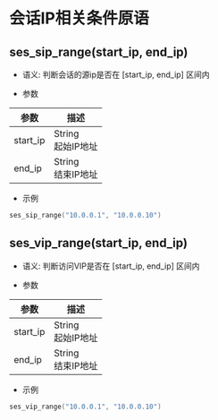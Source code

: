# 会话IP相关条件原语

## ses_sip_range(start_ip, end_ip)
* 语义: 判断会话的源ip是否在 [start_ip, end_ip] 区间内

* 参数

| 参数     | 描述                   |
| -------- | ---------------------- | 
| start_ip | String<br>起始IP地址   |
| end_ip   | String<br>结束IP地址   |

* 示例

```go
ses_sip_range("10.0.0.1", "10.0.0.10")
```

## ses_vip_range(start_ip, end_ip)
* 语义: 判断访问VIP是否在 [start_ip, end_ip] 区间内

* 参数

| 参数     | 描述                   |
| -------- | ---------------------- | 
| start_ip | String<br>起始IP地址   |
| end_ip   | String<br>结束IP地址   |

* 示例

```go
ses_vip_range("10.0.0.1", "10.0.0.10")
```

